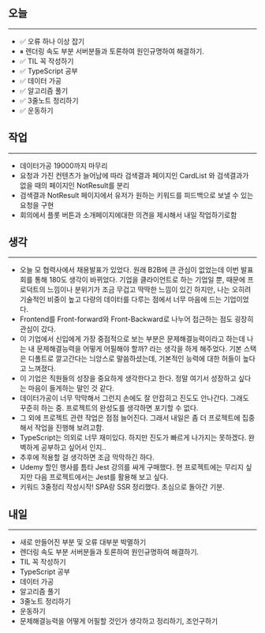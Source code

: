 ## 오늘
---
- ✅ 오류 하나 이상 잡기 
- ⏸ 렌더링 속도 부분 서버분들과 토론하여 원인규명하여 해결하기.
- ✅ TIL 꼭 작성하기
- ✅ TypeScript 공부
- ✅ 데이터 가공
- ✅ 알고리즘 풀기
- ✅ 3줄노트 정리하기
- ✅ 운동하기

## 작업
---
- 데이터가공 19000까지 마무리
- 요청과 가진 컨텐츠가 늘어남에 따라 검색결과 페이지인 CardList 와 검색결과가 없을 때의 페이지인 NotResult를 분리
- 검색결과 NotResult 페이지에서 유저가 원하는 키워드를 피드백으로 보낼 수 있는 요청을 구현
- 회의에서 플롯 버튼과 소개페이지에대한 의견을 제시해서 내일 작업하기로함

## 생각
---
- 오늘 모 협력사에서 채용발표가 있었다. 원래 B2B에 큰 관심이 없었는데 이번 발표회를 통해 180도 생각이 바뀌었다. 기업을 클라이언트로 하는 기업일 뿐, 때문에 프로덕트의 느낌이나 분위기가 조금 무겁고 딱딱한 느낌이 있긴 하지만, 나는 오히려 기술적인 비중이 높고 다량의 데이터를 다루는 점에서 너무 마음에 드는 기업이었다.
- Frontend를 Front-forward와 Front-Backward로 나누어 접근하는 점도 굉장히 관심이 갔다. 
- 이 기업에서 신입에게 가장 중점적으로 보는 부분은 문제해결능력이라고 하는데 나는 내 문제해결능력을 어떻게 어필해야 할까? 라는 생각을 하게 해주었다. 기본 스택은 디폴트로 깔고간다는 늬앙스로 말씀하셨는데, 기본적인 능력에 대한 허들이 높다고 느껴졌다.
- 이 기업은 직원들의 성장을 중요하게 생각한다고 한다. 정말 여기서 성장하고 싶다는 마음이 들게하는 말인 것 같다.
- 데이터가공이 너무 막막해서 그런지 손에도 잘 안잡히고 진도도 안나간다. 그래도 꾸준히 하는 중. 프로젝트의 완성도를 생각하면 포기할 수 없다.
- 그 외에 프로젝트 관련 작업은 점점 늘어진다. 그래서 내일은 좀 더 프로젝트에 집중해서 작업을 진행해 보려고함.
- TypeScript는 의외로 너무 재미있다. 하지만 진도가 빠르게 나가지는 못하겠다. 완벽하게 공부하고 싶어서 인지..
- 추후에 적용할 걸 생각하면 조금 막막하긴 하다.
- Udemy 할인 행사를 틈타 Jest 강의를 싸게 구매했다. 현 프로젝트에는 무리지 싶지만 다음 프로젝트에서는 Jest를 활용해 보고 싶다.
- 키워드 3줄정리 작성시작! SPA랑 SSR 정리했다. 초심으로 돌아간 기분.


## 내일
---
- 새로 만들어진 부분 및 오류 대부분 박멸하기
- 렌더링 속도 부분 서버분들과 토론하여 원인규명하여 해결하기.
- TIL 꼭 작성하기
- TypeScript 공부
- 데이터 가공
- 알고리즘 풀기
- 3줄노트 정리하기
- 운동하기
- 문제해결능력을 어떻게 어필할 것인가 생각하고 정리하기, 조언구하기
